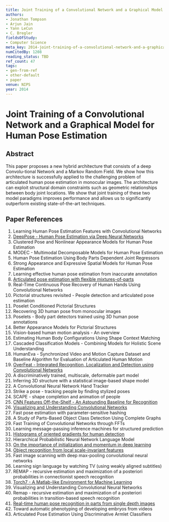 ```yaml
---
title: Joint Training of a Convolutional Network and a Graphical Model for Human Pose Estimation
authors:
- Jonathan Tompson
- Arjun Jain
- Yann LeCun
- C. Bregler
fieldsOfStudy:
- Computer Science
meta_key: 2014-joint-training-of-a-convolutional-network-and-a-graphical-model-for-human-pose-estimation
numCitedBy: 1208
reading_status: TBD
ref_count: 47
tags:
- gen-from-ref
- other-default
- paper
venue: NIPS
year: 2014
---
```


# Joint Training of a Convolutional Network and a Graphical Model for Human Pose Estimation

## Abstract

This paper proposes a new hybrid architecture that consists of a deep Convolu-tional Network and a Markov Random Field. We show how this architecture is successfully applied to the challenging problem of articulated human pose estimation in monocular images. The architecture can exploit structural domain constraints such as geometric relationships between body joint locations. We show that joint training of these two model paradigms improves performance and allows us to significantly outperform existing state-of-the-art techniques.

## Paper References

1. Learning Human Pose Estimation Features with Convolutional Networks
2. [DeepPose - Human Pose Estimation via Deep Neural Networks](2014-deeppose-human-pose-estimation-via-deep-neural-networks)
3. Clustered Pose and Nonlinear Appearance Models for Human Pose Estimation
4. MODEC - Multimodal Decomposable Models for Human Pose Estimation
5. Human Pose Estimation Using Body Parts Dependent Joint Regressors
6. Strong Appearance and Expressive Spatial Models for Human Pose Estimation
7. Learning effective human pose estimation from inaccurate annotation
8. [Articulated pose estimation with flexible mixtures-of-parts](2011-articulated-pose-estimation-with-flexible-mixtures-of-parts)
9. Real-Time Continuous Pose Recovery of Human Hands Using Convolutional Networks
10. Pictorial structures revisited - People detection and articulated pose estimation
11. Poselet Conditioned Pictorial Structures
12. Recovering 3D human pose from monocular images
13. Poselets - Body part detectors trained using 3D human pose annotations
14. Better Appearance Models for Pictorial Structures
15. Vision-based human motion analysis - An overview
16. Estimating Human Body Configurations Using Shape Context Matching
17. Cascaded Classification Models - Combining Models for Holistic Scene Understanding
18. HumanEva - Synchronized Video and Motion Capture Dataset and Baseline Algorithm for Evaluation of Articulated Human Motion
19. [OverFeat - Integrated Recognition, Localization and Detection using Convolutional Networks](2014-overfeat-integrated-recognition-localization-and-detection-using-convolutional-networks)
20. A discriminatively trained, multiscale, deformable part model
21. Inferring 3D structure with a statistical image-based shape model
22. A Convolutional Neural Network Hand Tracker
23. Strike a pose - tracking people by finding stylized poses
24. SCAPE - shape completion and animation of people
25. [CNN Features Off-the-Shelf - An Astounding Baseline for Recognition](2014-cnn-features-off-the-shelf-an-astounding-baseline-for-recognition)
26. [Visualizing and Understanding Convolutional Networks](2014-visualizing-and-understanding-convolutional-networks)
27. Fast pose estimation with parameter-sensitive hashing
28. A Study of Parts-Based Object Class Detection Using Complete Graphs
29. Fast Training of Convolutional Networks through FFTs
30. Learning message-passing inference machines for structured prediction
31. [Histograms of oriented gradients for human detection](2005-histograms-of-oriented-gradients-for-human-detection)
32. Hierarchical Probabilistic Neural Network Language Model
33. [On the importance of initialization and momentum in deep learning](2013-on-the-importance-of-initialization-and-momentum-in-deep-learning)
34. [Object recognition from local scale-invariant features](1999-object-recognition-from-local-scale-invariant-features)
35. Fast image scanning with deep max-pooling convolutional neural networks
36. Learning sign language by watching TV (using weakly aligned subtitles)
37. REMAP - recursive estimation and maximization of a posteriori probabilities in connectionist speech recognition
38. [Torch7 - A Matlab-like Environment for Machine Learning](2011-torch7-a-matlab-like-environment-for-machine-learning)
39. Visualizing and Understanding Convolutional Neural Networks
40. Remap - recursive estimation and maximization of a posteriori probabilities in transition-based speech recognition
41. [Real-time human pose recognition in parts from single depth images](2011-real-time-human-pose-recognition-in-parts-from-single-depth-images)
42. Toward automatic phenotyping of developing embryos from videos
43. Articulated Pose Estimation Using Discriminative Armlet Classifiers
